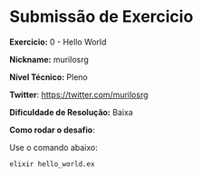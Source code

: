 # Submissão de Exercicio

**Exercicio:** 0 - Hello World

**Nickname:** murilosrg

**Nível Técnico:** Pleno

**Twitter**: https://twitter.com/murilosrg

**Dificuldade de Resolução:** Baixa

**Como rodar o desafio**:

Use o comando abaixo:

```bash
elixir hello_world.ex
```
